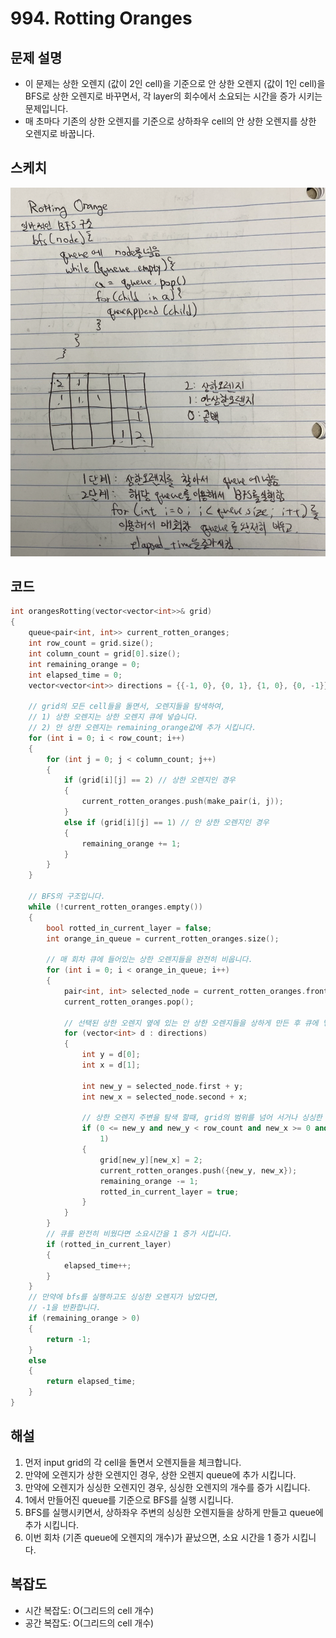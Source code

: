 # 994. Rotting Oranges

## 문제 설명
- 이 문제는 상한 오렌지 (값이 2인 cell)을 기준으로 안 상한 오렌지 (값이 1인 cell)을 BFS로 상한 오렌지로 바꾸면서, 각 layer의 회수에서 소요되는 시간을 증가 시키는 문제입니다.
- 매 초마다 기존의 상한 오렌지를 기준으로 상하좌우 cell의 안 상한 오렌지를 상한 오렌지로 바꿉니다.

## 스케치
![994](994.png)

## 코드
```cpp
int orangesRotting(vector<vector<int>>& grid)
{
    queue<pair<int, int>> current_rotten_oranges;
    int row_count = grid.size();
    int column_count = grid[0].size();
    int remaining_orange = 0;
    int elapsed_time = 0;
    vector<vector<int>> directions = {{-1, 0}, {0, 1}, {1, 0}, {0, -1}};

    // grid의 모든 cell들을 돌면서, 오렌지들을 탐색하여,
    // 1) 상한 오렌지는 상한 오렌지 큐에 넣습니다.
    // 2) 안 상한 오렌지는 remaining_orange값에 추가 시킵니다.
    for (int i = 0; i < row_count; i++)
    {
        for (int j = 0; j < column_count; j++)
        {
            if (grid[i][j] == 2) // 상한 오렌지인 경우
            {
                current_rotten_oranges.push(make_pair(i, j));
            }
            else if (grid[i][j] == 1) // 안 상한 오렌지인 경우
            {
                remaining_orange += 1;
            }
        }
    }

    // BFS의 구조입니다.
    while (!current_rotten_oranges.empty())
    {
        bool rotted_in_current_layer = false;
        int orange_in_queue = current_rotten_oranges.size();

        // 매 회차 큐에 들어있는 상한 오렌지들을 완전히 비웁니다.
        for (int i = 0; i < orange_in_queue; i++)
        {
            pair<int, int> selected_node = current_rotten_oranges.front();
            current_rotten_oranges.pop();

            // 선택된 상한 오렌지 옆에 있는 안 상한 오렌지들을 상하게 만든 후 큐에 넣습니다.
            for (vector<int> d : directions)
            {
                int y = d[0];
                int x = d[1];

                int new_y = selected_node.first + y;
                int new_x = selected_node.second + x;

                // 상한 오렌지 주변을 탐색 할때, grid의 범위를 넘어 서거나 싱싱한 오렌지가 아니면 상하게 만들지 않고 iteration을 넘깁니다.
                if (0 <= new_y and new_y < row_count and new_x >= 0 and new_x < column_count and grid[new_y][new_x] ==
                    1)
                {
                    grid[new_y][new_x] = 2;
                    current_rotten_oranges.push({new_y, new_x});
                    remaining_orange -= 1;
                    rotted_in_current_layer = true;
                }
            }
        }
        // 큐를 완전히 비웠다면 소요시간을 1 증가 시킵니다.
        if (rotted_in_current_layer)
        {
            elapsed_time++;
        }
    }
    // 만약에 bfs를 실행하고도 싱싱한 오렌지가 남았다면,
    // -1을 반환합니다.
    if (remaining_orange > 0)
    {
        return -1;
    }
    else
    {
        return elapsed_time;
    }
}
```

## 해설
1) 먼저 input grid의 각 cell을 돌면서 오렌지들을 체크합니다.
  1) 만약에 오렌지가 상한 오렌지인 경우, 상한 오렌지 queue에 추가 시킵니다.
  2) 만약에 오렌지가 싱싱한 오렌지인 경우, 싱싱한 오렌지의 개수를 증가 시킵니다.
2) 1에서 만들어진 queue를 기준으로 BFS를 실행 시킵니다.
  1) BFS를 실행시키면서, 상하좌우 주변의 싱싱한 오렌지들을 상하게 만들고 queue에 추가 시킵니다.
  2) 이번 회차 (기존 queue에 오렌지의 개수)가 끝났으면, 소요 시간을 1 증가 시킵니다.

## 복잡도
- 시간 복잡도: O(그리드의 cell 개수)
- 공간 복잡도: O(그리드의 cell 개수)
